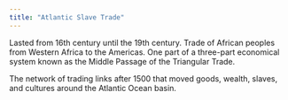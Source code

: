 ```yaml
---
title: "Atlantic Slave Trade"
---
```

Lasted from 16th century until the 19th century. Trade of African peoples from Western Africa to the Americas. One part of a three-part economical system known as the Middle Passage of the Triangular Trade.

The network of trading links after 1500 that moved goods, wealth, slaves, and cultures around the Atlantic Ocean basin.

